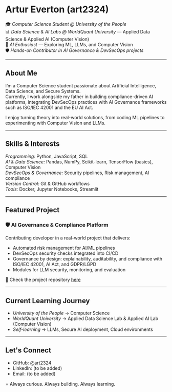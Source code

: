 # Artur Everton (art2324)

🎓 *Computer Science Student @ University of the People*  
📊 *Data Science & AI Labs @ WorldQuant University* — Applied Data Science & Applied AI (Computer Vision)  
🤖 *AI Enthusiast* — Exploring ML, LLMs, and Computer Vision  
🛡 *Hands-on Contributor in AI Governance & DevSecOps projects*

---

## About Me
I’m a Computer Science student passionate about Artificial Intelligence, Data Science, and Secure Systems.  
Currently, I work alongside my father in building compliance-driven AI platforms, integrating DevSecOps practices with AI Governance frameworks such as ISO/IEC 42001 and the EU AI Act.

I enjoy turning theory into real-world solutions, from coding ML pipelines to experimenting with Computer Vision and LLMs.

---

## Skills & Interests
*Programming:* Python, JavaScript, SQL  
*AI & Data Science:* Pandas, NumPy, Scikit-learn, TensorFlow (basics), Computer Vision  
*DevSecOps & Governance:* Security pipelines, Risk management, AI compliance  
*Version Control:* Git & GitHub workflows  
*Tools:* Docker, Jupyter Notebooks, Streamlit

---

## Featured Project
### 🛡 AI Governance & Compliance Platform
Contributing developer in a real-world project that delivers:

- Automated risk management for AI/ML pipelines  
- DevSecOps security checks integrated into CI/CD  
- Governance by design: explainability, auditability, and compliance with ISO/IEC 42001, AI Act, and GDPR/LGPD  
- Modules for LLM security, monitoring, and evaluation  

📌 Check the project repository [here](https://github.com/art2324/learning-journey)

---

## Current Learning Journey
- *University of the People* → Computer Science  
- *WorldQuant University* → Applied Data Science Lab & Applied AI Lab (Computer Vision)  
- *Self-learning* → LLMs, Secure AI deployment, Cloud environments  

---

## Let's Connect
- GitHub: [@art2324](https://github.com/art2324)  
- LinkedIn: (to be added)  
- Email: (to be added)  

⭐ Always curious. Always building. Always learning.
